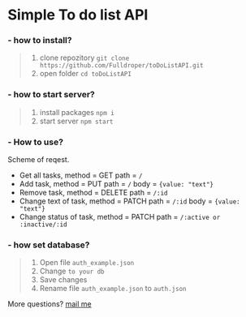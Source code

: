 # Simple To do list API
### - how to install?
> 1. clone repozitory
`git clone https://github.com/Fulldroper/toDoListAPI.git`
> 2. open folder
`cd toDoListAPI` 
### - how to start server?
> 1. install packages
`npm i`
> 2. start server
`npm start`
### - How to use?

Scheme of reqest.
- Get all tasks, method = GET path = `/`
- Add task, method = PUT path = `/` body = `{value: "text"}`
- Remove task, method = DELETE path = `/:id`
- Change text of task, method = PATCH path = `/:id` body = `{value: "text"}`
- Change status of task, method = PATCH path = `/:active or :inactive/:id`
  
### - how set database?
> 1. Open file `auth_example.json`
> 2. Change `to your db`
> 3. Save changes
> 4. Rename file `auth_example.json` to `auth.json`

More questions? [mail me](mailto://full_droper.pm.me)
